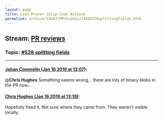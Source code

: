 ```yaml
---
layout: page
title: Lean Prover Zulip Chat Archive 
permalink: archive/144837PRreviews/13816528splittingfields.html
---
```


## Stream: [PR reviews](index.html)
### Topic: [#528 splitting fields](13816528splittingfields.html)

---

#### [Johan Commelin (Jan 16 2019 at 13:07)](https://leanprover.zulipchat.com/#narrow/stream/144837-PR%20reviews/topic/%23528%20splitting%20fields/near/155248382):
@**Chris Hughes** Something seems wrong... there are lots of binary blobs in the PR now...

#### [Chris Hughes (Jan 16 2019 at 13:19)](https://leanprover.zulipchat.com/#narrow/stream/144837-PR%20reviews/topic/%23528%20splitting%20fields/near/155249032):
Hopefully fixed it. Not sure where they came from. They weren't visible locally.

